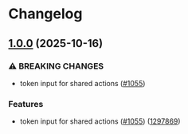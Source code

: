 # Changelog

## [1.0.0](https://github.com/immich-app/devtools/compare/use-mise-action-0.0.1...use-mise-action-v1.0.0) (2025-10-16)


### ⚠ BREAKING CHANGES

* token input for shared actions ([#1055](https://github.com/immich-app/devtools/issues/1055))

### Features

* token input for shared actions ([#1055](https://github.com/immich-app/devtools/issues/1055)) ([1297869](https://github.com/immich-app/devtools/commit/1297869177d20b39191965dbaa60326337399c73))
